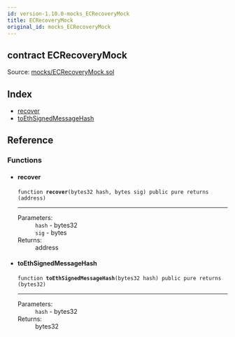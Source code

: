 ```yaml
---
id: version-1.10.0-mocks_ECRecoveryMock
title: ECRecoveryMock
original_id: mocks_ECRecoveryMock
---
```


<div class="contract-doc"><div class="contract"><h2 class="contract-header"><span class="contract-kind">contract</span> ECRecoveryMock</h2><div class="source">Source: <a href="https://github.com/OpenZeppelin/zeppelin-solidity/blob/v1.10.0/contracts/mocks/ECRecoveryMock.sol" target="_blank">mocks/ECRecoveryMock.sol</a></div></div><div class="index"><h2>Index</h2><ul><li><a href="mocks_ECRecoveryMock.html#recover">recover</a></li><li><a href="mocks_ECRecoveryMock.html#toEthSignedMessageHash">toEthSignedMessageHash</a></li></ul></div><div class="reference"><h2>Reference</h2><div class="functions"><h3>Functions</h3><ul><li><div class="item function"><span id="recover" class="anchor-marker"></span><h4 class="name">recover</h4><div class="body"><code class="signature">function <strong>recover</strong><span>(bytes32 hash, bytes sig) </span><span>public </span><span>pure </span><span>returns  (address) </span></code><hr/><dl><dt><span class="label-parameters">Parameters:</span></dt><dd><div><code>hash</code> - bytes32</div><div><code>sig</code> - bytes</div></dd><dt><span class="label-return">Returns:</span></dt><dd>address</dd></dl></div></div></li><li><div class="item function"><span id="toEthSignedMessageHash" class="anchor-marker"></span><h4 class="name">toEthSignedMessageHash</h4><div class="body"><code class="signature">function <strong>toEthSignedMessageHash</strong><span>(bytes32 hash) </span><span>public </span><span>pure </span><span>returns  (bytes32) </span></code><hr/><dl><dt><span class="label-parameters">Parameters:</span></dt><dd><div><code>hash</code> - bytes32</div></dd><dt><span class="label-return">Returns:</span></dt><dd>bytes32</dd></dl></div></div></li></ul></div></div></div>
